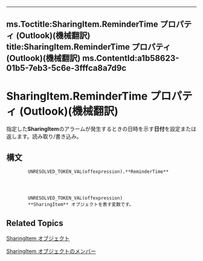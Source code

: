 

---
ms.Toctitle:SharingItem.ReminderTime プロパティ (Outlook)(機械翻訳)
title:SharingItem.ReminderTime プロパティ (Outlook)(機械翻訳)
ms.ContentId:a1b58623-01b5-7eb3-5c6e-3fffca8a7d9c
---
# SharingItem.ReminderTime プロパティ (Outlook)(機械翻訳)




指定した**SharingItem**のアラームが発生するときの日時を示す**日付**を設定または返します。読み取り/書き込み。

## 構文

            UNRESOLVED_TOKEN_VAL(offexpression).**ReminderTime**




            UNRESOLVED_TOKEN_VAL(offexpression)
            **SharingItem** オブジェクトを表す変数です。



## Related Topics

[SharingItem オブジェクト](63dd3451-44f3-7cc4-c6e2-7dad5835a7d2.md)

[SharingItem オブジェクトのメンバー](719ad60e-2242-2c54-778f-006b61690389.md)




